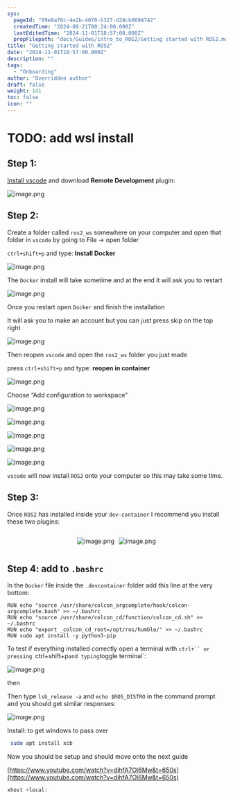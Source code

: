 ```yaml
---
sys:
  pageId: "89e0a78c-4e2b-4070-b327-d28cb0694742"
  createdTime: "2024-08-21T00:24:00.000Z"
  lastEditedTime: "2024-11-01T18:57:00.000Z"
  propFilepath: "docs/Guides/intro_to_ROS2/Getting started with ROS2.md"
title: "Getting started with ROS2"
date: "2024-11-01T18:57:00.000Z"
description: ""
tags:
  - "Onboarding"
author: "Overridden author"
draft: false
weight: 141
toc: false
icon: ""
---
```


# TODO: add wsl install

## Step 1:

[Install vscode](https://code.visualstudio.com/download) and download **Remote Development** plugin:

![image.png](https://prod-files-secure.s3.us-west-2.amazonaws.com/d518164a-d88e-44d1-a4ee-3adb3bd8bce0/efb52993-1881-4a40-b95e-6f020334f022/image.png?X-Amz-Algorithm=AWS4-HMAC-SHA256&X-Amz-Content-Sha256=UNSIGNED-PAYLOAD&X-Amz-Credential=ASIAZI2LB4667KNK4KVP%2F20250204%2Fus-west-2%2Fs3%2Faws4_request&X-Amz-Date=20250204T200839Z&X-Amz-Expires=3600&X-Amz-Security-Token=IQoJb3JpZ2luX2VjEBwaCXVzLXdlc3QtMiJGMEQCIFa6Z6hF12ES%2FFssP1SiMOgW9lPGRMxtl5KLJ34zlCwLAiBNMLwsbIfELfmHC%2B6iMeBc08u3veenwS2hxpkJshxsTyr%2FAwg1EAAaDDYzNzQyMzE4MzgwNSIMTnmlGJ3r7DTDdGcuKtwDE4OGhlRYsdV8QHY%2FFBZz7pGb8nOUCMSda7M3fn2LS9nj%2BorLYsLeF8PMipQrXqvMVzOBwkmv%2F9VjJXP75zs7Zk9TTtP%2BLcnx%2FxP9m9v7B0zudtgsSpZvzjH5%2F2HpefRtS%2FEe2H2c0rFvMQQ29uCy4fJhU6ZpZbafuzEpDZ8V7Uzs1VuAqNWGRUZM5Sba%2FjplR35GCgGbVc2VWYf3WtgQeV3IdgJely9SUmvsAGijJHYso1trfnyvfAOcv2JdqiXLSAS8qU5AW9KJm8df6J3N4o1AB%2BHlmL6dyRX1JeDlegbZz8%2FbuzG%2FCQYEumHnU6ZuD8FqAeEV5ceTaX8MHyFVfMJ5zh6CzArFtHtoIa3bXI3Dcycc4%2FMs%2BxP48NukJAkOhgakUf5GVcKFCjib4oMC8Ncsn53LBHTe2qO%2FLEQgbdxnkGS8%2FaC20DfA2Zg3ujPHeLEQmGN3crGoPz0HMIj5UPFUQKPma3dbzfJeAnYrakvFG2ok6I01fqEV8yhBUX4RmqIgnfgGW56v6%2By9vYIKskQFXR5dy1UhgxvKS0pt0xQYIKk4owCZXG7upFo1d%2FMPUnwqFIVJuV%2BKFJVmNlY7BnlZCaQGNXF8I4qwLpRTaz1cFUP26V3EQXmdNc8wg96JvQY6pgEb5TAAtDwVKyeGUc792AfqvlpdMHFb%2BDYpTplKnnwA6hbQoFcMzqKVVxCgeb6hB119fjFCfa7lFKUlelKZWiHEKmTRlcXs1kwDhvhKGO7%2FF4A4Ekisy2xpUqZ%2FvLNLqujIfUHUEzJqfZ34JvFYWPCfsXPAY9O4ZNivqgh972OC9JtMXfFsoAYBL1Q5sLBKCGQ%2BlxtMpvziqDpOusWgIar1Td8NuNWe&X-Amz-Signature=9b007013373965d0ca15887d2f0768be90fc6f3d4fe9d2e38a0f46730dc8a6fd&X-Amz-SignedHeaders=host&x-id=GetObject)

## Step 2:

Create a folder called `ros2_ws` somewhere on your computer and open that folder in `vscode` by going to File → open folder 

`ctrl+shift+p` and type: **Install Docker**

![image.png](https://prod-files-secure.s3.us-west-2.amazonaws.com/d518164a-d88e-44d1-a4ee-3adb3bd8bce0/2269dc0e-1cd5-47ff-bceb-c04ad9b2eab0/image.png?X-Amz-Algorithm=AWS4-HMAC-SHA256&X-Amz-Content-Sha256=UNSIGNED-PAYLOAD&X-Amz-Credential=ASIAZI2LB4667KNK4KVP%2F20250204%2Fus-west-2%2Fs3%2Faws4_request&X-Amz-Date=20250204T200839Z&X-Amz-Expires=3600&X-Amz-Security-Token=IQoJb3JpZ2luX2VjEBwaCXVzLXdlc3QtMiJGMEQCIFa6Z6hF12ES%2FFssP1SiMOgW9lPGRMxtl5KLJ34zlCwLAiBNMLwsbIfELfmHC%2B6iMeBc08u3veenwS2hxpkJshxsTyr%2FAwg1EAAaDDYzNzQyMzE4MzgwNSIMTnmlGJ3r7DTDdGcuKtwDE4OGhlRYsdV8QHY%2FFBZz7pGb8nOUCMSda7M3fn2LS9nj%2BorLYsLeF8PMipQrXqvMVzOBwkmv%2F9VjJXP75zs7Zk9TTtP%2BLcnx%2FxP9m9v7B0zudtgsSpZvzjH5%2F2HpefRtS%2FEe2H2c0rFvMQQ29uCy4fJhU6ZpZbafuzEpDZ8V7Uzs1VuAqNWGRUZM5Sba%2FjplR35GCgGbVc2VWYf3WtgQeV3IdgJely9SUmvsAGijJHYso1trfnyvfAOcv2JdqiXLSAS8qU5AW9KJm8df6J3N4o1AB%2BHlmL6dyRX1JeDlegbZz8%2FbuzG%2FCQYEumHnU6ZuD8FqAeEV5ceTaX8MHyFVfMJ5zh6CzArFtHtoIa3bXI3Dcycc4%2FMs%2BxP48NukJAkOhgakUf5GVcKFCjib4oMC8Ncsn53LBHTe2qO%2FLEQgbdxnkGS8%2FaC20DfA2Zg3ujPHeLEQmGN3crGoPz0HMIj5UPFUQKPma3dbzfJeAnYrakvFG2ok6I01fqEV8yhBUX4RmqIgnfgGW56v6%2By9vYIKskQFXR5dy1UhgxvKS0pt0xQYIKk4owCZXG7upFo1d%2FMPUnwqFIVJuV%2BKFJVmNlY7BnlZCaQGNXF8I4qwLpRTaz1cFUP26V3EQXmdNc8wg96JvQY6pgEb5TAAtDwVKyeGUc792AfqvlpdMHFb%2BDYpTplKnnwA6hbQoFcMzqKVVxCgeb6hB119fjFCfa7lFKUlelKZWiHEKmTRlcXs1kwDhvhKGO7%2FF4A4Ekisy2xpUqZ%2FvLNLqujIfUHUEzJqfZ34JvFYWPCfsXPAY9O4ZNivqgh972OC9JtMXfFsoAYBL1Q5sLBKCGQ%2BlxtMpvziqDpOusWgIar1Td8NuNWe&X-Amz-Signature=e37aa2b8b6c5b55a0d11854df58b9eccd3d04accde97b65eda8e2818f09b53d3&X-Amz-SignedHeaders=host&x-id=GetObject)

The `Docker` install will take sometime and at the end it will ask you to restart

![image.png](https://prod-files-secure.s3.us-west-2.amazonaws.com/d518164a-d88e-44d1-a4ee-3adb3bd8bce0/ed233f78-be33-4b1f-b89c-9c346c0e961e/image.png?X-Amz-Algorithm=AWS4-HMAC-SHA256&X-Amz-Content-Sha256=UNSIGNED-PAYLOAD&X-Amz-Credential=ASIAZI2LB4667KNK4KVP%2F20250204%2Fus-west-2%2Fs3%2Faws4_request&X-Amz-Date=20250204T200839Z&X-Amz-Expires=3600&X-Amz-Security-Token=IQoJb3JpZ2luX2VjEBwaCXVzLXdlc3QtMiJGMEQCIFa6Z6hF12ES%2FFssP1SiMOgW9lPGRMxtl5KLJ34zlCwLAiBNMLwsbIfELfmHC%2B6iMeBc08u3veenwS2hxpkJshxsTyr%2FAwg1EAAaDDYzNzQyMzE4MzgwNSIMTnmlGJ3r7DTDdGcuKtwDE4OGhlRYsdV8QHY%2FFBZz7pGb8nOUCMSda7M3fn2LS9nj%2BorLYsLeF8PMipQrXqvMVzOBwkmv%2F9VjJXP75zs7Zk9TTtP%2BLcnx%2FxP9m9v7B0zudtgsSpZvzjH5%2F2HpefRtS%2FEe2H2c0rFvMQQ29uCy4fJhU6ZpZbafuzEpDZ8V7Uzs1VuAqNWGRUZM5Sba%2FjplR35GCgGbVc2VWYf3WtgQeV3IdgJely9SUmvsAGijJHYso1trfnyvfAOcv2JdqiXLSAS8qU5AW9KJm8df6J3N4o1AB%2BHlmL6dyRX1JeDlegbZz8%2FbuzG%2FCQYEumHnU6ZuD8FqAeEV5ceTaX8MHyFVfMJ5zh6CzArFtHtoIa3bXI3Dcycc4%2FMs%2BxP48NukJAkOhgakUf5GVcKFCjib4oMC8Ncsn53LBHTe2qO%2FLEQgbdxnkGS8%2FaC20DfA2Zg3ujPHeLEQmGN3crGoPz0HMIj5UPFUQKPma3dbzfJeAnYrakvFG2ok6I01fqEV8yhBUX4RmqIgnfgGW56v6%2By9vYIKskQFXR5dy1UhgxvKS0pt0xQYIKk4owCZXG7upFo1d%2FMPUnwqFIVJuV%2BKFJVmNlY7BnlZCaQGNXF8I4qwLpRTaz1cFUP26V3EQXmdNc8wg96JvQY6pgEb5TAAtDwVKyeGUc792AfqvlpdMHFb%2BDYpTplKnnwA6hbQoFcMzqKVVxCgeb6hB119fjFCfa7lFKUlelKZWiHEKmTRlcXs1kwDhvhKGO7%2FF4A4Ekisy2xpUqZ%2FvLNLqujIfUHUEzJqfZ34JvFYWPCfsXPAY9O4ZNivqgh972OC9JtMXfFsoAYBL1Q5sLBKCGQ%2BlxtMpvziqDpOusWgIar1Td8NuNWe&X-Amz-Signature=4fae1e8db168cffb46f9a393ef9b29743b39fe93238b967f1bdf5fe1e919f229&X-Amz-SignedHeaders=host&x-id=GetObject)

Once you restart open `Docker` and finish the installation

It will ask you to make an account but you can just press skip on the top right

![image.png](https://prod-files-secure.s3.us-west-2.amazonaws.com/d518164a-d88e-44d1-a4ee-3adb3bd8bce0/21010ad9-1659-4fd9-9f59-9932a09b2a3d/image.png?X-Amz-Algorithm=AWS4-HMAC-SHA256&X-Amz-Content-Sha256=UNSIGNED-PAYLOAD&X-Amz-Credential=ASIAZI2LB4667KNK4KVP%2F20250204%2Fus-west-2%2Fs3%2Faws4_request&X-Amz-Date=20250204T200839Z&X-Amz-Expires=3600&X-Amz-Security-Token=IQoJb3JpZ2luX2VjEBwaCXVzLXdlc3QtMiJGMEQCIFa6Z6hF12ES%2FFssP1SiMOgW9lPGRMxtl5KLJ34zlCwLAiBNMLwsbIfELfmHC%2B6iMeBc08u3veenwS2hxpkJshxsTyr%2FAwg1EAAaDDYzNzQyMzE4MzgwNSIMTnmlGJ3r7DTDdGcuKtwDE4OGhlRYsdV8QHY%2FFBZz7pGb8nOUCMSda7M3fn2LS9nj%2BorLYsLeF8PMipQrXqvMVzOBwkmv%2F9VjJXP75zs7Zk9TTtP%2BLcnx%2FxP9m9v7B0zudtgsSpZvzjH5%2F2HpefRtS%2FEe2H2c0rFvMQQ29uCy4fJhU6ZpZbafuzEpDZ8V7Uzs1VuAqNWGRUZM5Sba%2FjplR35GCgGbVc2VWYf3WtgQeV3IdgJely9SUmvsAGijJHYso1trfnyvfAOcv2JdqiXLSAS8qU5AW9KJm8df6J3N4o1AB%2BHlmL6dyRX1JeDlegbZz8%2FbuzG%2FCQYEumHnU6ZuD8FqAeEV5ceTaX8MHyFVfMJ5zh6CzArFtHtoIa3bXI3Dcycc4%2FMs%2BxP48NukJAkOhgakUf5GVcKFCjib4oMC8Ncsn53LBHTe2qO%2FLEQgbdxnkGS8%2FaC20DfA2Zg3ujPHeLEQmGN3crGoPz0HMIj5UPFUQKPma3dbzfJeAnYrakvFG2ok6I01fqEV8yhBUX4RmqIgnfgGW56v6%2By9vYIKskQFXR5dy1UhgxvKS0pt0xQYIKk4owCZXG7upFo1d%2FMPUnwqFIVJuV%2BKFJVmNlY7BnlZCaQGNXF8I4qwLpRTaz1cFUP26V3EQXmdNc8wg96JvQY6pgEb5TAAtDwVKyeGUc792AfqvlpdMHFb%2BDYpTplKnnwA6hbQoFcMzqKVVxCgeb6hB119fjFCfa7lFKUlelKZWiHEKmTRlcXs1kwDhvhKGO7%2FF4A4Ekisy2xpUqZ%2FvLNLqujIfUHUEzJqfZ34JvFYWPCfsXPAY9O4ZNivqgh972OC9JtMXfFsoAYBL1Q5sLBKCGQ%2BlxtMpvziqDpOusWgIar1Td8NuNWe&X-Amz-Signature=bfd5f967d0801b097517774841362ef6fa8095c6b437c5baad47ff534e2d30cb&X-Amz-SignedHeaders=host&x-id=GetObject)

Then reopen `vscode` and open the `ros2_ws` folder you just made

press `ctrl+shift+p` and type: **reopen in container**

![image.png](https://prod-files-secure.s3.us-west-2.amazonaws.com/d518164a-d88e-44d1-a4ee-3adb3bd8bce0/4e93b8c2-41ad-488c-8095-c74205196118/image.png?X-Amz-Algorithm=AWS4-HMAC-SHA256&X-Amz-Content-Sha256=UNSIGNED-PAYLOAD&X-Amz-Credential=ASIAZI2LB4667KNK4KVP%2F20250204%2Fus-west-2%2Fs3%2Faws4_request&X-Amz-Date=20250204T200839Z&X-Amz-Expires=3600&X-Amz-Security-Token=IQoJb3JpZ2luX2VjEBwaCXVzLXdlc3QtMiJGMEQCIFa6Z6hF12ES%2FFssP1SiMOgW9lPGRMxtl5KLJ34zlCwLAiBNMLwsbIfELfmHC%2B6iMeBc08u3veenwS2hxpkJshxsTyr%2FAwg1EAAaDDYzNzQyMzE4MzgwNSIMTnmlGJ3r7DTDdGcuKtwDE4OGhlRYsdV8QHY%2FFBZz7pGb8nOUCMSda7M3fn2LS9nj%2BorLYsLeF8PMipQrXqvMVzOBwkmv%2F9VjJXP75zs7Zk9TTtP%2BLcnx%2FxP9m9v7B0zudtgsSpZvzjH5%2F2HpefRtS%2FEe2H2c0rFvMQQ29uCy4fJhU6ZpZbafuzEpDZ8V7Uzs1VuAqNWGRUZM5Sba%2FjplR35GCgGbVc2VWYf3WtgQeV3IdgJely9SUmvsAGijJHYso1trfnyvfAOcv2JdqiXLSAS8qU5AW9KJm8df6J3N4o1AB%2BHlmL6dyRX1JeDlegbZz8%2FbuzG%2FCQYEumHnU6ZuD8FqAeEV5ceTaX8MHyFVfMJ5zh6CzArFtHtoIa3bXI3Dcycc4%2FMs%2BxP48NukJAkOhgakUf5GVcKFCjib4oMC8Ncsn53LBHTe2qO%2FLEQgbdxnkGS8%2FaC20DfA2Zg3ujPHeLEQmGN3crGoPz0HMIj5UPFUQKPma3dbzfJeAnYrakvFG2ok6I01fqEV8yhBUX4RmqIgnfgGW56v6%2By9vYIKskQFXR5dy1UhgxvKS0pt0xQYIKk4owCZXG7upFo1d%2FMPUnwqFIVJuV%2BKFJVmNlY7BnlZCaQGNXF8I4qwLpRTaz1cFUP26V3EQXmdNc8wg96JvQY6pgEb5TAAtDwVKyeGUc792AfqvlpdMHFb%2BDYpTplKnnwA6hbQoFcMzqKVVxCgeb6hB119fjFCfa7lFKUlelKZWiHEKmTRlcXs1kwDhvhKGO7%2FF4A4Ekisy2xpUqZ%2FvLNLqujIfUHUEzJqfZ34JvFYWPCfsXPAY9O4ZNivqgh972OC9JtMXfFsoAYBL1Q5sLBKCGQ%2BlxtMpvziqDpOusWgIar1Td8NuNWe&X-Amz-Signature=2449f839a4afcf4738e212a46b8bc37f3c5598466857a275ff8d5d3e1eaf4a5c&X-Amz-SignedHeaders=host&x-id=GetObject)

Choose “Add configuration to workspace”

![image.png](https://prod-files-secure.s3.us-west-2.amazonaws.com/d518164a-d88e-44d1-a4ee-3adb3bd8bce0/9560b282-5060-4989-ba37-97e7b2c22476/image.png?X-Amz-Algorithm=AWS4-HMAC-SHA256&X-Amz-Content-Sha256=UNSIGNED-PAYLOAD&X-Amz-Credential=ASIAZI2LB4667KNK4KVP%2F20250204%2Fus-west-2%2Fs3%2Faws4_request&X-Amz-Date=20250204T200839Z&X-Amz-Expires=3600&X-Amz-Security-Token=IQoJb3JpZ2luX2VjEBwaCXVzLXdlc3QtMiJGMEQCIFa6Z6hF12ES%2FFssP1SiMOgW9lPGRMxtl5KLJ34zlCwLAiBNMLwsbIfELfmHC%2B6iMeBc08u3veenwS2hxpkJshxsTyr%2FAwg1EAAaDDYzNzQyMzE4MzgwNSIMTnmlGJ3r7DTDdGcuKtwDE4OGhlRYsdV8QHY%2FFBZz7pGb8nOUCMSda7M3fn2LS9nj%2BorLYsLeF8PMipQrXqvMVzOBwkmv%2F9VjJXP75zs7Zk9TTtP%2BLcnx%2FxP9m9v7B0zudtgsSpZvzjH5%2F2HpefRtS%2FEe2H2c0rFvMQQ29uCy4fJhU6ZpZbafuzEpDZ8V7Uzs1VuAqNWGRUZM5Sba%2FjplR35GCgGbVc2VWYf3WtgQeV3IdgJely9SUmvsAGijJHYso1trfnyvfAOcv2JdqiXLSAS8qU5AW9KJm8df6J3N4o1AB%2BHlmL6dyRX1JeDlegbZz8%2FbuzG%2FCQYEumHnU6ZuD8FqAeEV5ceTaX8MHyFVfMJ5zh6CzArFtHtoIa3bXI3Dcycc4%2FMs%2BxP48NukJAkOhgakUf5GVcKFCjib4oMC8Ncsn53LBHTe2qO%2FLEQgbdxnkGS8%2FaC20DfA2Zg3ujPHeLEQmGN3crGoPz0HMIj5UPFUQKPma3dbzfJeAnYrakvFG2ok6I01fqEV8yhBUX4RmqIgnfgGW56v6%2By9vYIKskQFXR5dy1UhgxvKS0pt0xQYIKk4owCZXG7upFo1d%2FMPUnwqFIVJuV%2BKFJVmNlY7BnlZCaQGNXF8I4qwLpRTaz1cFUP26V3EQXmdNc8wg96JvQY6pgEb5TAAtDwVKyeGUc792AfqvlpdMHFb%2BDYpTplKnnwA6hbQoFcMzqKVVxCgeb6hB119fjFCfa7lFKUlelKZWiHEKmTRlcXs1kwDhvhKGO7%2FF4A4Ekisy2xpUqZ%2FvLNLqujIfUHUEzJqfZ34JvFYWPCfsXPAY9O4ZNivqgh972OC9JtMXfFsoAYBL1Q5sLBKCGQ%2BlxtMpvziqDpOusWgIar1Td8NuNWe&X-Amz-Signature=8af5eb12866aca72834ab455bca78f825edc8601964097ade2924513650e58e5&X-Amz-SignedHeaders=host&x-id=GetObject)

![image.png](https://prod-files-secure.s3.us-west-2.amazonaws.com/d518164a-d88e-44d1-a4ee-3adb3bd8bce0/2ee63f81-886b-48e8-a553-dc6e5eac99e4/image.png?X-Amz-Algorithm=AWS4-HMAC-SHA256&X-Amz-Content-Sha256=UNSIGNED-PAYLOAD&X-Amz-Credential=ASIAZI2LB4667KNK4KVP%2F20250204%2Fus-west-2%2Fs3%2Faws4_request&X-Amz-Date=20250204T200839Z&X-Amz-Expires=3600&X-Amz-Security-Token=IQoJb3JpZ2luX2VjEBwaCXVzLXdlc3QtMiJGMEQCIFa6Z6hF12ES%2FFssP1SiMOgW9lPGRMxtl5KLJ34zlCwLAiBNMLwsbIfELfmHC%2B6iMeBc08u3veenwS2hxpkJshxsTyr%2FAwg1EAAaDDYzNzQyMzE4MzgwNSIMTnmlGJ3r7DTDdGcuKtwDE4OGhlRYsdV8QHY%2FFBZz7pGb8nOUCMSda7M3fn2LS9nj%2BorLYsLeF8PMipQrXqvMVzOBwkmv%2F9VjJXP75zs7Zk9TTtP%2BLcnx%2FxP9m9v7B0zudtgsSpZvzjH5%2F2HpefRtS%2FEe2H2c0rFvMQQ29uCy4fJhU6ZpZbafuzEpDZ8V7Uzs1VuAqNWGRUZM5Sba%2FjplR35GCgGbVc2VWYf3WtgQeV3IdgJely9SUmvsAGijJHYso1trfnyvfAOcv2JdqiXLSAS8qU5AW9KJm8df6J3N4o1AB%2BHlmL6dyRX1JeDlegbZz8%2FbuzG%2FCQYEumHnU6ZuD8FqAeEV5ceTaX8MHyFVfMJ5zh6CzArFtHtoIa3bXI3Dcycc4%2FMs%2BxP48NukJAkOhgakUf5GVcKFCjib4oMC8Ncsn53LBHTe2qO%2FLEQgbdxnkGS8%2FaC20DfA2Zg3ujPHeLEQmGN3crGoPz0HMIj5UPFUQKPma3dbzfJeAnYrakvFG2ok6I01fqEV8yhBUX4RmqIgnfgGW56v6%2By9vYIKskQFXR5dy1UhgxvKS0pt0xQYIKk4owCZXG7upFo1d%2FMPUnwqFIVJuV%2BKFJVmNlY7BnlZCaQGNXF8I4qwLpRTaz1cFUP26V3EQXmdNc8wg96JvQY6pgEb5TAAtDwVKyeGUc792AfqvlpdMHFb%2BDYpTplKnnwA6hbQoFcMzqKVVxCgeb6hB119fjFCfa7lFKUlelKZWiHEKmTRlcXs1kwDhvhKGO7%2FF4A4Ekisy2xpUqZ%2FvLNLqujIfUHUEzJqfZ34JvFYWPCfsXPAY9O4ZNivqgh972OC9JtMXfFsoAYBL1Q5sLBKCGQ%2BlxtMpvziqDpOusWgIar1Td8NuNWe&X-Amz-Signature=77dc3aa9428a37ee3a3b41fe109a14bdde2296f133e93ac0bd9c1fe0dadee55f&X-Amz-SignedHeaders=host&x-id=GetObject)

![image.png](https://prod-files-secure.s3.us-west-2.amazonaws.com/d518164a-d88e-44d1-a4ee-3adb3bd8bce0/ae1580b2-b048-407e-aed9-b584224a7a04/image.png?X-Amz-Algorithm=AWS4-HMAC-SHA256&X-Amz-Content-Sha256=UNSIGNED-PAYLOAD&X-Amz-Credential=ASIAZI2LB4667KNK4KVP%2F20250204%2Fus-west-2%2Fs3%2Faws4_request&X-Amz-Date=20250204T200839Z&X-Amz-Expires=3600&X-Amz-Security-Token=IQoJb3JpZ2luX2VjEBwaCXVzLXdlc3QtMiJGMEQCIFa6Z6hF12ES%2FFssP1SiMOgW9lPGRMxtl5KLJ34zlCwLAiBNMLwsbIfELfmHC%2B6iMeBc08u3veenwS2hxpkJshxsTyr%2FAwg1EAAaDDYzNzQyMzE4MzgwNSIMTnmlGJ3r7DTDdGcuKtwDE4OGhlRYsdV8QHY%2FFBZz7pGb8nOUCMSda7M3fn2LS9nj%2BorLYsLeF8PMipQrXqvMVzOBwkmv%2F9VjJXP75zs7Zk9TTtP%2BLcnx%2FxP9m9v7B0zudtgsSpZvzjH5%2F2HpefRtS%2FEe2H2c0rFvMQQ29uCy4fJhU6ZpZbafuzEpDZ8V7Uzs1VuAqNWGRUZM5Sba%2FjplR35GCgGbVc2VWYf3WtgQeV3IdgJely9SUmvsAGijJHYso1trfnyvfAOcv2JdqiXLSAS8qU5AW9KJm8df6J3N4o1AB%2BHlmL6dyRX1JeDlegbZz8%2FbuzG%2FCQYEumHnU6ZuD8FqAeEV5ceTaX8MHyFVfMJ5zh6CzArFtHtoIa3bXI3Dcycc4%2FMs%2BxP48NukJAkOhgakUf5GVcKFCjib4oMC8Ncsn53LBHTe2qO%2FLEQgbdxnkGS8%2FaC20DfA2Zg3ujPHeLEQmGN3crGoPz0HMIj5UPFUQKPma3dbzfJeAnYrakvFG2ok6I01fqEV8yhBUX4RmqIgnfgGW56v6%2By9vYIKskQFXR5dy1UhgxvKS0pt0xQYIKk4owCZXG7upFo1d%2FMPUnwqFIVJuV%2BKFJVmNlY7BnlZCaQGNXF8I4qwLpRTaz1cFUP26V3EQXmdNc8wg96JvQY6pgEb5TAAtDwVKyeGUc792AfqvlpdMHFb%2BDYpTplKnnwA6hbQoFcMzqKVVxCgeb6hB119fjFCfa7lFKUlelKZWiHEKmTRlcXs1kwDhvhKGO7%2FF4A4Ekisy2xpUqZ%2FvLNLqujIfUHUEzJqfZ34JvFYWPCfsXPAY9O4ZNivqgh972OC9JtMXfFsoAYBL1Q5sLBKCGQ%2BlxtMpvziqDpOusWgIar1Td8NuNWe&X-Amz-Signature=1c61423aadb05b690ea30932722a1fbc978300f5b8394ff40ba201befb01c06f&X-Amz-SignedHeaders=host&x-id=GetObject)

![image.png](https://prod-files-secure.s3.us-west-2.amazonaws.com/d518164a-d88e-44d1-a4ee-3adb3bd8bce0/53255b28-f75e-430f-b9e3-c0ac8577e42b/image.png?X-Amz-Algorithm=AWS4-HMAC-SHA256&X-Amz-Content-Sha256=UNSIGNED-PAYLOAD&X-Amz-Credential=ASIAZI2LB4667KNK4KVP%2F20250204%2Fus-west-2%2Fs3%2Faws4_request&X-Amz-Date=20250204T200839Z&X-Amz-Expires=3600&X-Amz-Security-Token=IQoJb3JpZ2luX2VjEBwaCXVzLXdlc3QtMiJGMEQCIFa6Z6hF12ES%2FFssP1SiMOgW9lPGRMxtl5KLJ34zlCwLAiBNMLwsbIfELfmHC%2B6iMeBc08u3veenwS2hxpkJshxsTyr%2FAwg1EAAaDDYzNzQyMzE4MzgwNSIMTnmlGJ3r7DTDdGcuKtwDE4OGhlRYsdV8QHY%2FFBZz7pGb8nOUCMSda7M3fn2LS9nj%2BorLYsLeF8PMipQrXqvMVzOBwkmv%2F9VjJXP75zs7Zk9TTtP%2BLcnx%2FxP9m9v7B0zudtgsSpZvzjH5%2F2HpefRtS%2FEe2H2c0rFvMQQ29uCy4fJhU6ZpZbafuzEpDZ8V7Uzs1VuAqNWGRUZM5Sba%2FjplR35GCgGbVc2VWYf3WtgQeV3IdgJely9SUmvsAGijJHYso1trfnyvfAOcv2JdqiXLSAS8qU5AW9KJm8df6J3N4o1AB%2BHlmL6dyRX1JeDlegbZz8%2FbuzG%2FCQYEumHnU6ZuD8FqAeEV5ceTaX8MHyFVfMJ5zh6CzArFtHtoIa3bXI3Dcycc4%2FMs%2BxP48NukJAkOhgakUf5GVcKFCjib4oMC8Ncsn53LBHTe2qO%2FLEQgbdxnkGS8%2FaC20DfA2Zg3ujPHeLEQmGN3crGoPz0HMIj5UPFUQKPma3dbzfJeAnYrakvFG2ok6I01fqEV8yhBUX4RmqIgnfgGW56v6%2By9vYIKskQFXR5dy1UhgxvKS0pt0xQYIKk4owCZXG7upFo1d%2FMPUnwqFIVJuV%2BKFJVmNlY7BnlZCaQGNXF8I4qwLpRTaz1cFUP26V3EQXmdNc8wg96JvQY6pgEb5TAAtDwVKyeGUc792AfqvlpdMHFb%2BDYpTplKnnwA6hbQoFcMzqKVVxCgeb6hB119fjFCfa7lFKUlelKZWiHEKmTRlcXs1kwDhvhKGO7%2FF4A4Ekisy2xpUqZ%2FvLNLqujIfUHUEzJqfZ34JvFYWPCfsXPAY9O4ZNivqgh972OC9JtMXfFsoAYBL1Q5sLBKCGQ%2BlxtMpvziqDpOusWgIar1Td8NuNWe&X-Amz-Signature=9bf3e2b30b2f57396ccbc93ec1a5c69dbc633eccd4b32c0358c0e03168d7761a&X-Amz-SignedHeaders=host&x-id=GetObject)

![image.png](https://prod-files-secure.s3.us-west-2.amazonaws.com/d518164a-d88e-44d1-a4ee-3adb3bd8bce0/7c562767-5af9-4ffb-97d1-327bcdf4ee00/image.png?X-Amz-Algorithm=AWS4-HMAC-SHA256&X-Amz-Content-Sha256=UNSIGNED-PAYLOAD&X-Amz-Credential=ASIAZI2LB4667KNK4KVP%2F20250204%2Fus-west-2%2Fs3%2Faws4_request&X-Amz-Date=20250204T200839Z&X-Amz-Expires=3600&X-Amz-Security-Token=IQoJb3JpZ2luX2VjEBwaCXVzLXdlc3QtMiJGMEQCIFa6Z6hF12ES%2FFssP1SiMOgW9lPGRMxtl5KLJ34zlCwLAiBNMLwsbIfELfmHC%2B6iMeBc08u3veenwS2hxpkJshxsTyr%2FAwg1EAAaDDYzNzQyMzE4MzgwNSIMTnmlGJ3r7DTDdGcuKtwDE4OGhlRYsdV8QHY%2FFBZz7pGb8nOUCMSda7M3fn2LS9nj%2BorLYsLeF8PMipQrXqvMVzOBwkmv%2F9VjJXP75zs7Zk9TTtP%2BLcnx%2FxP9m9v7B0zudtgsSpZvzjH5%2F2HpefRtS%2FEe2H2c0rFvMQQ29uCy4fJhU6ZpZbafuzEpDZ8V7Uzs1VuAqNWGRUZM5Sba%2FjplR35GCgGbVc2VWYf3WtgQeV3IdgJely9SUmvsAGijJHYso1trfnyvfAOcv2JdqiXLSAS8qU5AW9KJm8df6J3N4o1AB%2BHlmL6dyRX1JeDlegbZz8%2FbuzG%2FCQYEumHnU6ZuD8FqAeEV5ceTaX8MHyFVfMJ5zh6CzArFtHtoIa3bXI3Dcycc4%2FMs%2BxP48NukJAkOhgakUf5GVcKFCjib4oMC8Ncsn53LBHTe2qO%2FLEQgbdxnkGS8%2FaC20DfA2Zg3ujPHeLEQmGN3crGoPz0HMIj5UPFUQKPma3dbzfJeAnYrakvFG2ok6I01fqEV8yhBUX4RmqIgnfgGW56v6%2By9vYIKskQFXR5dy1UhgxvKS0pt0xQYIKk4owCZXG7upFo1d%2FMPUnwqFIVJuV%2BKFJVmNlY7BnlZCaQGNXF8I4qwLpRTaz1cFUP26V3EQXmdNc8wg96JvQY6pgEb5TAAtDwVKyeGUc792AfqvlpdMHFb%2BDYpTplKnnwA6hbQoFcMzqKVVxCgeb6hB119fjFCfa7lFKUlelKZWiHEKmTRlcXs1kwDhvhKGO7%2FF4A4Ekisy2xpUqZ%2FvLNLqujIfUHUEzJqfZ34JvFYWPCfsXPAY9O4ZNivqgh972OC9JtMXfFsoAYBL1Q5sLBKCGQ%2BlxtMpvziqDpOusWgIar1Td8NuNWe&X-Amz-Signature=a3761c65a1510a66ad8ce0c2b5ca5e3cab2e8f72573dfd71f0beec7395334771&X-Amz-SignedHeaders=host&x-id=GetObject)

`vscode` will now install `ROS2` onto your computer so this may take some time.

## Step 3:

Once `ROS2` has installed inside your `dev-container` I recommend you install these two plugins:

<div style="display: flex;flex-direction: row; column-gap:10px; max-width: 630px;justify-content: center;">
<div>

![image.png](https://prod-files-secure.s3.us-west-2.amazonaws.com/d518164a-d88e-44d1-a4ee-3adb3bd8bce0/3fc3d550-5a54-4ba1-ba6b-faa01cdb7369/image.png?X-Amz-Algorithm=AWS4-HMAC-SHA256&X-Amz-Content-Sha256=UNSIGNED-PAYLOAD&X-Amz-Credential=ASIAZI2LB466SUBDID4Z%2F20250204%2Fus-west-2%2Fs3%2Faws4_request&X-Amz-Date=20250204T200842Z&X-Amz-Expires=3600&X-Amz-Security-Token=IQoJb3JpZ2luX2VjEBwaCXVzLXdlc3QtMiJHMEUCIQDIfzyhtxg5ObOo8xWLbAIUHoC89I9O%2B416QTUrGD7Y1gIgehIIGCsbQ8Ay1Xt5%2BalVmivR0%2FEsDkiOa19QDkcvL9kq%2FwMINRAAGgw2Mzc0MjMxODM4MDUiDJMwWpsrxIH5EGlbrircA1oleGjMeUTrHsnAgrE0TTTJUSxaNuq8pjFguddNhwbaS92MflIS7L%2BIDYOBJOlWDIHnTB0qSs0UutWe0I4pwLFSCwBImVH6Bc6OYXoFZ%2FdTuwfSqBI9MXe3a%2BhsPXvqn5wgQN3ViT899Mv4MBIhC4%2BRXsxd6uqitDM2B9uZa7eRvTFCHrk9CdwWwsCdXt81NmZUd7DkN7471EWnue7xxfZaMwYi0mDgLnj2MIf2E9IjMuBMl8RXM6uhoqZRKr7v7uhJwO%2BjsPwqhE%2FU6Xc91oRVuE%2BaQiyIV4HgDmq3GJ82n7JdhslWgo0KmqgZMdTVxwQSo0YOb3QDgQgJev6EIAGdaSevEtUSU5MGpIrIf3nceg69lj1l%2FgKPW%2BCqYyyIlwirNN%2BJn4asHLGO9JkSkN%2B%2FpEtGQ5IRqjQ0rg2ufi9gJymkpLFb6o4xMV2k4MJr5cmJqQaoeyoOnBr98mDCP7k%2BQ%2F6RNpRhu7gBvU7y6vmjOlk4a4Vqj9K3wJbyE9lK6c8Nc49Og9ULOw24ISnjWzBaFK%2BcixlGP19fXHgNlL6T%2FrHwm817I7fT8S6xVrfo4PcBLTp%2BzOEdYLN5groeRn6%2FcJkSXG6MbZw761FENHhtjxFtpU9%2FyO77woDZMI3eib0GOqUBc7Z5wgTJOK8%2FBGVRyVxl5m1yEWLqwAsolp6ce5gj9Ij2zjqUmczzAQLwo5sCmeKw8pzesvYqfz%2F4P2V%2FFIFxx7brO2vgzm1klRx27aSkMt3TMdYr1EqLmXSZIcc8yOA6C%2F7rBLSl2DWo7z6CWlYZE%2FJV0y9vOvE%2F0IWKwhKfOCOL53IUpt%2FvCePVvjk%2Fc0DlQuZJuPKGJ3yE%2F6MaUfECm09dvvjU&X-Amz-Signature=6b787db1d846e812bab903fdd613e4f7733b61d7e107adb4fdf8dee30cd3ea5f&X-Amz-SignedHeaders=host&x-id=GetObject)

</div>
<div>

![image.png](https://prod-files-secure.s3.us-west-2.amazonaws.com/d518164a-d88e-44d1-a4ee-3adb3bd8bce0/d994cc66-13c2-4093-a5a3-f84cf4601a82/image.png?X-Amz-Algorithm=AWS4-HMAC-SHA256&X-Amz-Content-Sha256=UNSIGNED-PAYLOAD&X-Amz-Credential=ASIAZI2LB4662PBHA3H2%2F20250204%2Fus-west-2%2Fs3%2Faws4_request&X-Amz-Date=20250204T200842Z&X-Amz-Expires=3600&X-Amz-Security-Token=IQoJb3JpZ2luX2VjEBwaCXVzLXdlc3QtMiJHMEUCIQCLu3SSlg%2FwcPfpxfxHJg%2FYINcIwq%2F5QhCljbQpY1mn4gIgaCzxhJIRTIPfESJEMazB4MOfFXmp7CT5EjpUFWplldEq%2FwMINRAAGgw2Mzc0MjMxODM4MDUiDH5LYqECur6XeiLOkCrcA9CEnDx7pGf7Md1o%2Bxk6i6EWtAvWU0oq6aslH4DAtHZ5TBwGRt3y8TsD8qCYSxftrfsINRN5FjnHb7KgJKC9sbbs0Zh1b3QXscXFxxLxcluWx8pGVZf7mBckHiy0KRcZfE1QNAfm2e0mPGuc3VGRj95ZESp%2B0VvSe38PU6KMDBgNPNVRNYu1tGWsIY%2BGtbNzqRW9ZIRCatpR6zazp0anLG92C0BNHO7Rmd91o0kG1h%2Fx44eLKT%2Bu2nKTMnrMPb6cDG%2FqpiFXEOf5Rmaaw4P0b%2BBZEojyHhrO2M%2FDO4Iyzms3h%2BzWYDeQfaknzjknuf5h%2Byr0XzqqZ4vfaLNyynQAH0zYGX5NTzj8ftSGlAGezGnTc1pn7Kt9tQo3AM8xAJDB5rQOOaXJKTmpjqebtKcZ9xlgm6eXY2ZRkOGzCs%2F98CcQ2KJTxf63x8iu%2Fg0CNRVNF5yt1RRYSlb7Oy3xqdX3lWvfzfZf1gsVWlOKUryQYs74gaLBg60wRzi2TAM1Lx%2F2x9gYAwlu6x%2B9Ty9msQJeWhlMgZoaOZ4D7VhDB1htvr%2FoWwE1Ptxba6zZg5ZAtUVXzt4BEjS5mN%2BpFdugrCFu1W4rPFIp1FsDB%2F5sQEHaqfR9IHz%2BrwvEGYr%2F3vn%2BMPrdib0GOqUBWxjavO3fEjl0G1JeDRrWx9IkCBc%2Brs4Mcf1ADwcbM%2FQtal1OSBNWdRRORVKBveWebStyRMCfKHvp1fZ7gPN6pmH1C0v3LG2SrBJ3CoidoBKkUGLzdNAY%2Fala5BDDm74ZeUu%2B3FHY7rx5mTPOoHMyd1trbU2vFBRzoDXRDzmJQV2aNvlS3dZ2DXBTAjFasIs%2FkDzwG%2FWjTRnu%2Fzz%2FniLX2lJfD15F&X-Amz-Signature=541f5e31e9ff4537352e935359f1033ac71042d4535818b0c05a3c5cd4124676&X-Amz-SignedHeaders=host&x-id=GetObject)

</div>
</div>

## Step 4: add to `.bashrc`

In the `Docker` file inside the `.devcontainer` folder add this line at the very bottom: 

```docker
RUN echo "source /usr/share/colcon_argcomplete/hook/colcon-argcomplete.bash" >> ~/.bashrc
RUN echo "source /usr/share/colcon_cd/function/colcon_cd.sh" >> ~/.bashrc
RUN echo "export _colcon_cd_root=/opt/ros/humble/" >> ~/.bashrc
RUN sudo apt install -y python3-pip 
```

To test if everything installed correctly open a terminal with `ctrl+`` or pressing `ctrl+shift+p` and typing `toggle terminal`:

![image.png](https://prod-files-secure.s3.us-west-2.amazonaws.com/d518164a-d88e-44d1-a4ee-3adb3bd8bce0/6a4943d8-b04e-4c02-9a58-775f3384d1a5/image.png?X-Amz-Algorithm=AWS4-HMAC-SHA256&X-Amz-Content-Sha256=UNSIGNED-PAYLOAD&X-Amz-Credential=ASIAZI2LB4667KNK4KVP%2F20250204%2Fus-west-2%2Fs3%2Faws4_request&X-Amz-Date=20250204T200839Z&X-Amz-Expires=3600&X-Amz-Security-Token=IQoJb3JpZ2luX2VjEBwaCXVzLXdlc3QtMiJGMEQCIFa6Z6hF12ES%2FFssP1SiMOgW9lPGRMxtl5KLJ34zlCwLAiBNMLwsbIfELfmHC%2B6iMeBc08u3veenwS2hxpkJshxsTyr%2FAwg1EAAaDDYzNzQyMzE4MzgwNSIMTnmlGJ3r7DTDdGcuKtwDE4OGhlRYsdV8QHY%2FFBZz7pGb8nOUCMSda7M3fn2LS9nj%2BorLYsLeF8PMipQrXqvMVzOBwkmv%2F9VjJXP75zs7Zk9TTtP%2BLcnx%2FxP9m9v7B0zudtgsSpZvzjH5%2F2HpefRtS%2FEe2H2c0rFvMQQ29uCy4fJhU6ZpZbafuzEpDZ8V7Uzs1VuAqNWGRUZM5Sba%2FjplR35GCgGbVc2VWYf3WtgQeV3IdgJely9SUmvsAGijJHYso1trfnyvfAOcv2JdqiXLSAS8qU5AW9KJm8df6J3N4o1AB%2BHlmL6dyRX1JeDlegbZz8%2FbuzG%2FCQYEumHnU6ZuD8FqAeEV5ceTaX8MHyFVfMJ5zh6CzArFtHtoIa3bXI3Dcycc4%2FMs%2BxP48NukJAkOhgakUf5GVcKFCjib4oMC8Ncsn53LBHTe2qO%2FLEQgbdxnkGS8%2FaC20DfA2Zg3ujPHeLEQmGN3crGoPz0HMIj5UPFUQKPma3dbzfJeAnYrakvFG2ok6I01fqEV8yhBUX4RmqIgnfgGW56v6%2By9vYIKskQFXR5dy1UhgxvKS0pt0xQYIKk4owCZXG7upFo1d%2FMPUnwqFIVJuV%2BKFJVmNlY7BnlZCaQGNXF8I4qwLpRTaz1cFUP26V3EQXmdNc8wg96JvQY6pgEb5TAAtDwVKyeGUc792AfqvlpdMHFb%2BDYpTplKnnwA6hbQoFcMzqKVVxCgeb6hB119fjFCfa7lFKUlelKZWiHEKmTRlcXs1kwDhvhKGO7%2FF4A4Ekisy2xpUqZ%2FvLNLqujIfUHUEzJqfZ34JvFYWPCfsXPAY9O4ZNivqgh972OC9JtMXfFsoAYBL1Q5sLBKCGQ%2BlxtMpvziqDpOusWgIar1Td8NuNWe&X-Amz-Signature=a5e423afbfb3a53661abc87617e8ead2f4483084f3c1d5eca9c1e41ca5084d0b&X-Amz-SignedHeaders=host&x-id=GetObject)

then 

Then type `lsb_release -a` and `echo $ROS_DISTRO` in the command prompt and you should get similar responses:

![image.png](https://prod-files-secure.s3.us-west-2.amazonaws.com/d518164a-d88e-44d1-a4ee-3adb3bd8bce0/3e635dec-a805-4e85-8b9e-d000e5b71a4e/image.png?X-Amz-Algorithm=AWS4-HMAC-SHA256&X-Amz-Content-Sha256=UNSIGNED-PAYLOAD&X-Amz-Credential=ASIAZI2LB4667KNK4KVP%2F20250204%2Fus-west-2%2Fs3%2Faws4_request&X-Amz-Date=20250204T200839Z&X-Amz-Expires=3600&X-Amz-Security-Token=IQoJb3JpZ2luX2VjEBwaCXVzLXdlc3QtMiJGMEQCIFa6Z6hF12ES%2FFssP1SiMOgW9lPGRMxtl5KLJ34zlCwLAiBNMLwsbIfELfmHC%2B6iMeBc08u3veenwS2hxpkJshxsTyr%2FAwg1EAAaDDYzNzQyMzE4MzgwNSIMTnmlGJ3r7DTDdGcuKtwDE4OGhlRYsdV8QHY%2FFBZz7pGb8nOUCMSda7M3fn2LS9nj%2BorLYsLeF8PMipQrXqvMVzOBwkmv%2F9VjJXP75zs7Zk9TTtP%2BLcnx%2FxP9m9v7B0zudtgsSpZvzjH5%2F2HpefRtS%2FEe2H2c0rFvMQQ29uCy4fJhU6ZpZbafuzEpDZ8V7Uzs1VuAqNWGRUZM5Sba%2FjplR35GCgGbVc2VWYf3WtgQeV3IdgJely9SUmvsAGijJHYso1trfnyvfAOcv2JdqiXLSAS8qU5AW9KJm8df6J3N4o1AB%2BHlmL6dyRX1JeDlegbZz8%2FbuzG%2FCQYEumHnU6ZuD8FqAeEV5ceTaX8MHyFVfMJ5zh6CzArFtHtoIa3bXI3Dcycc4%2FMs%2BxP48NukJAkOhgakUf5GVcKFCjib4oMC8Ncsn53LBHTe2qO%2FLEQgbdxnkGS8%2FaC20DfA2Zg3ujPHeLEQmGN3crGoPz0HMIj5UPFUQKPma3dbzfJeAnYrakvFG2ok6I01fqEV8yhBUX4RmqIgnfgGW56v6%2By9vYIKskQFXR5dy1UhgxvKS0pt0xQYIKk4owCZXG7upFo1d%2FMPUnwqFIVJuV%2BKFJVmNlY7BnlZCaQGNXF8I4qwLpRTaz1cFUP26V3EQXmdNc8wg96JvQY6pgEb5TAAtDwVKyeGUc792AfqvlpdMHFb%2BDYpTplKnnwA6hbQoFcMzqKVVxCgeb6hB119fjFCfa7lFKUlelKZWiHEKmTRlcXs1kwDhvhKGO7%2FF4A4Ekisy2xpUqZ%2FvLNLqujIfUHUEzJqfZ34JvFYWPCfsXPAY9O4ZNivqgh972OC9JtMXfFsoAYBL1Q5sLBKCGQ%2BlxtMpvziqDpOusWgIar1Td8NuNWe&X-Amz-Signature=05e52d3dbd5aa2827e181dec43bc4a1843a5347beb36dcdb6af48d4c3a17d5c8&X-Amz-SignedHeaders=host&x-id=GetObject)

Install:  to get windows to pass over

```bash
 sudo apt install xcb
```

Now you should be setup and should move onto the next guide 

[https://www.youtube.com/watch?v=dihfA7Ol6Mw&t=650s](https://www.youtube.com/watch?v=dihfA7Ol6Mw&t=650s)

```python
xhost +local:
```
